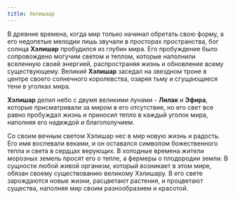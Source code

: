 ```yaml
---
title: Хелишаар
---
```


В древние времена, когда мир только начинал обретать свою форму, а его недопетые мелодии лишь звучали в просторах пространства, бог солнца **Хэлишар** пробудился из глубин мира. Его пробуждение было сопровождено могучим светом и теплом, которые наполнили вселенную своей энергией, распространяя жизнь и обновление всему существующему. Великий **Хэлишар** заседал на звездном троне в центре своего солнечного королевства, озаряя тьму и сгущающиеся тени в уголках мира.

**Хэлишар** делил небо с двумя великими лунами - **Лилак** и **Эфира**, которые присматривали за миром в его отсутствие, но его свет все равно пробуждал жизнь и приносил тепло в каждый уголок мира, наполняя его надеждой и благополучием.

Со своим вечным светом Хэлишар нес в мир новую жизнь и радость. Его имя воспевали веками, и он оставался символом божественного тепла и света в сердцах верующих. В холодные времена жители морозных земель просят его о тепле, а фермеры о плодородии земли. В сущности любой живой организм, который возникает в этом мире, обязан своему существованию великому Хэлишару. В его свете зарождаются новые жизни, расцветают растения, и процветают существа, наполняя мир своим разнообразием и красотой.
